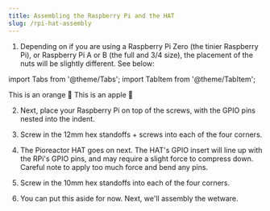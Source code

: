 ```yaml
---
title: Assembling the Raspberry Pi and the HAT
slug: /rpi-hat-assembly
---
```




1. Depending on if you are using a Raspberry Pi Zero (the tinier Raspberry Pi), or Raspberry Pi A or B (the full and 3/4 size), the placement of the nuts will be slightly different. See below:

import Tabs from '@theme/Tabs';
import TabItem from '@theme/TabItem';

<Tabs>
  <TabItem value="a_or_b" label="Raspberry Pi A or B">
    This is an orange 🍊
  </TabItem>
  <TabItem value="zero" label="Raspberry Pi Zero" default>
    This is an apple 🍎
  </TabItem>
</Tabs>


2. Next, place your Raspberry Pi on top of the screws, with the GPIO pins nested into the indent.

3. Screw in the 12mm hex standoffs + screws into each of the four corners.

4. The Pioreactor HAT goes on next. The HAT's GPIO insert will line up with the RPi's GPIO pins, and may require a slight force to compress down. Careful note to apply too much force and bend any pins.

3. Screw in the 10mm hex standoffs into each of the four corners.

4. You can put this aside for now. Next, we'll assembly the wetware.